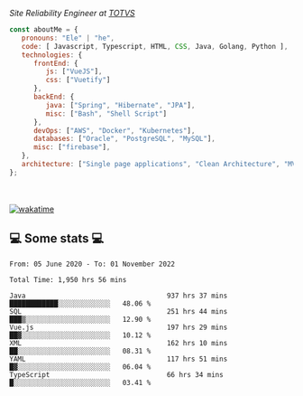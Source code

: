<p><em>Site Reliability Engineer at <a href="https://www.totvs.com/">TOTVS</a></br>
</em></p>


```javascript
const aboutMe = {
   pronouns: "Ele" | "he",
   code: [ Javascript, Typescript, HTML, CSS, Java, Golang, Python ],
   technologies: {
      frontEnd: {
         js: ["VueJS"],
         css: ["Vuetify"]
      },
      backEnd: {
         java: ["Spring", "Hibernate", "JPA"],
         misc: ["Bash", "Shell Script"]
      },
      devOps: ["AWS", "Docker", "Kubernetes"],
      databases: ["Oracle", "PostgreSQL", "MySQL"],
      misc: ["firebase"],
   },
   architecture: ["Single page applications", "Clean Architecture", "MVC", "Microservices"],
};
```
</br></br>
[![wakatime](https://wakatime.com/badge/user/a3a8ed06-d304-4d6b-bc86-4adc418cdea7.svg)](https://wakatime.com/@a3a8ed06-d304-4d6b-bc86-4adc418cdea7)
<h2>💻 Some stats 💻</h2>

<!--START_SECTION:waka-->

```text
From: 05 June 2020 - To: 01 November 2022

Total Time: 1,950 hrs 56 mins

Java                                   937 hrs 37 mins ████████████░░░░░░░░░░░░░   48.06 %
SQL                                    251 hrs 44 mins ███▒░░░░░░░░░░░░░░░░░░░░░   12.90 %
Vue.js                                 197 hrs 29 mins ██▓░░░░░░░░░░░░░░░░░░░░░░   10.12 %
XML                                    162 hrs 10 mins ██░░░░░░░░░░░░░░░░░░░░░░░   08.31 %
YAML                                   117 hrs 51 mins █▓░░░░░░░░░░░░░░░░░░░░░░░   06.04 %
TypeScript                             66 hrs 34 mins  █░░░░░░░░░░░░░░░░░░░░░░░░   03.41 %
```

<!--END_SECTION:waka-->
